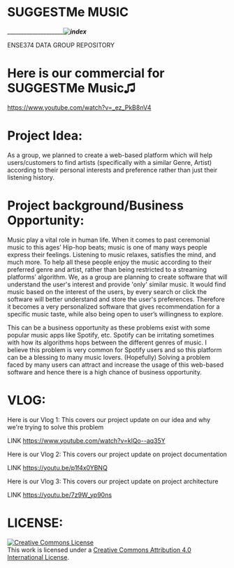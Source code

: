 # SUGGESTMe MUSIC




_____________________________![index](https://user-images.githubusercontent.com/99140805/204164702-2a5be74c-0258-4b0f-873a-daa4da863a2e.jpg)_________


ENSE374 DATA GROUP REPOSITORY 

# Here is our commercial for SUGGESTMe Music♫
https://www.youtube.com/watch?v=_ez_PkB8nV4

# Project Idea:
As a group, we planned to create a web-based platform which will help users/customers to find artists (specifically with a similar Genre, Artist) according to their personal interests and preference rather than just their listening history.

# Project background/Business Opportunity:

Music play a vital role in human life. When it comes to past ceremonial music to this ages’ Hip-hop beats; music is one of many ways people express their feelings. Listening to music relaxes, satisfies the mind, and much more. To help all these people enjoy the music according to their preferred genre and artist, rather than being restricted to a streaming platforms’ algorithm. We, as a group are planning to create software that will understand the user's interest and provide 'only' similar music. It would find music based on the interest of the users, by every search or click the software will better understand and store the user's preferences. Therefore it becomes a very personalized software that gives recommendation for a specific music taste, while also being open to user’s willingness to explore.

This can be a business opportunity as these problems exist with some popular music apps like Spotify, etc. Spotify can be irritating sometimes with how its algorithms hops between the different genres of music. I believe this problem is very common for Spotify users and so this platform can be a blessing to many music lovers. (Hopefully) Solving a problem faced by many users can attract and increase the usage of this web-based software and hence there is a high chance of business opportunity.

# VLOG:

Here is our Vlog 1: This covers our project update on our idea and why we're trying to solve this problem

LINK https://www.youtube.com/watch?v=klQo--aq35Y

Here is our Vlog 2: This covers our project update on project documentation

LINK https://youtu.be/p1f4x0YBNQ

Here is our Vlog 3: This covers our project update on project architecture

LINK https://youtu.be/7z9W_yp90ns


# LICENSE:


<a rel="license" href="http://creativecommons.org/licenses/by/4.0/"><img alt="Creative Commons License" style="border-width:0" src="https://i.creativecommons.org/l/by/4.0/88x31.png" /></a><br />This work is licensed under a <a rel="license" href="http://creativecommons.org/licenses/by/4.0/">Creative Commons Attribution 4.0 International License</a>.
